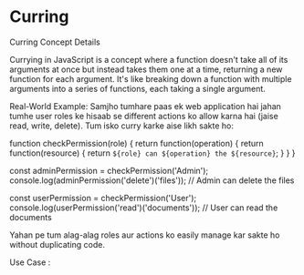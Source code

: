 # Curring
Curring Concept Details

Currying in JavaScript is a concept where a function doesn't take all of its arguments at once but instead takes them one at a time, returning a new function for each argument. It's like breaking down a function with multiple arguments into a series of functions, each taking a single argument.

Real-World Example:
Samjho tumhare paas ek web application hai jahan tumhe user roles ke hisaab se different actions ko allow karna hai (jaise read, write, delete). Tum isko curry karke aise likh sakte ho:

function checkPermission(role) {
    return function(operation) {
        return function(resource) {
            return `${role} can ${operation} the ${resource}`;
        }
    }
}

const adminPermission = checkPermission('Admin');
console.log(adminPermission('delete')('files')); // Admin can delete the files

const userPermission = checkPermission('User');
console.log(userPermission('read')('documents')); // User can read the documents


Yahan pe tum alag-alag roles aur actions ko easily manage kar sakte ho without duplicating code.


Use Case : 

